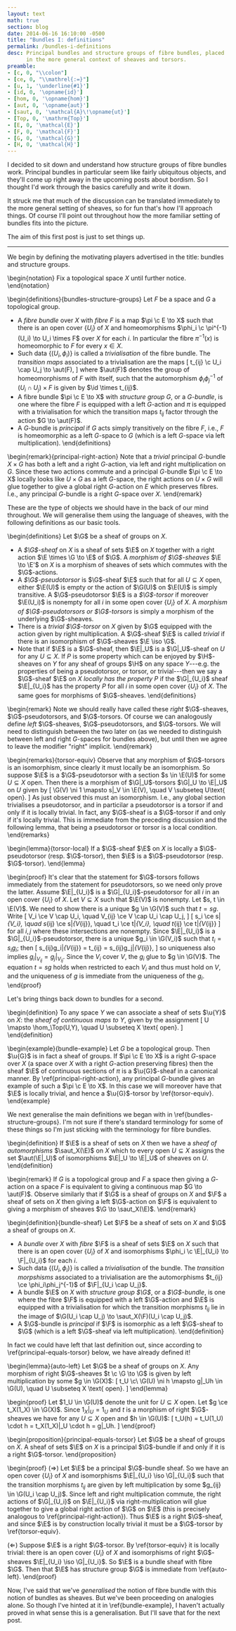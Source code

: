 ```yaml
---
layout: text
math: true
section: blog
date: 2014-06-16 16:10:00 -0500
title: "Bundles I: definitions"
permalink: /bundles-i-definitions
desc: Principal bundles and structure groups of fibre bundles, placed
      in the more general context of sheaves and torsors.
preamble:
- [c, 0, "\\colon"]
- [ce, 0, "\\mathrel{:=}"]
- [u, 1, '\underline{#1}']
- [id, 0, '\opname{id}']
- [hom, 0, '\opname{hom}']
- [aut, 0, '\opname{aut}']
- [saut, 0, '\mathcal{A}\!\opname{ut}']
- [Top, 0, '\mathrm{Top}']
- [E, 0, '\mathcal{E}']
- [F, 0, '\mathcal{F}']
- [G, 0, '\mathcal{G}']
- [H, 0, '\mathcal{H}']
---
```


I decided to sit down and understand how structure groups of fibre
bundles work. Principal bundles in particular seem like fairly
ubiquitous objects, and they'll come up right away in the upcoming
posts about bordism. So I thought I'd work through the basics
carefully and write it down.

It struck me that much of the discussion can be translated immediately
to the more general setting of sheaves, so for fun that's how I'll
approach things. Of course I'll point out throughout how the more
familiar setting of bundles fits into the picture.

The aim of this first post is just to set things up.

----------------------------------------------------------------------

We begin by defining the motivating players advertised in the title:
bundles and structure groups.

\begin{notation}
Fix a topological space $X$ until further notice.
\end{notation}

\begin{definitions}{bundles-structure-groups}
Let $F$ be a space and $G$ a topological group.

- A *fibre bundle* over $X$ with *fibre* $F$ is a map $\pi \c E \to X$
  such that there is an open cover $\{U_i\}$ of $X$ and homeomorphisms
  $\phi_i \c \pi^{-1}(U_i) \to U_i \times F$ over $X$ for each $i$. In
  particular the fibre $\pi^{-1}(x)$ is homeomorphic to $F$ for every
  $x \in X$.
- Such data $\{(U_i,\phi_i)\}$ is called a *trivialisation* of the
  fibre bundle. The *transition maps* associated to a trivialisation
  are the maps
  \[
  t_{ij} \c U_i \cap U_j \to \aut(F),
  \]
  where $\aut(F)$ denotes the group of homeomorphisms of $F$ with
  itself, such that the automorphism $\phi_i\phi_j^{-1}$ of $(U_i \cap
  U_j) \times F$ is given by $\id \times t_{ij}$.
- A fibre bundle $\pi \c E \to X$ with *structure group $G$*, or a
  *$G$-bundle*, is one where the fibre $F$ is equipped with a left
  $G$-action and $\pi$ is equipped with a trivialisation for which the
  transition maps $t_{ij}$ factor through the action $G \to \aut(F)$.
- A $G$-bundle is *principal* if $G$ acts simply transitively on the
  fibre $F$, i.e., $F$ is homeomorphic as a left $G$-space to $G$
  (which is a left $G$-space via left multiplication).
\end{definitions}

\begin{remark}{principal-right-action}
Note that a *trivial* principal $G$-bundle $X \times G$ has both a
left and a right $G$-action, via left and right multiplication on $G$.
Since these two actions commute and a principal $G$-bundle $\pi \c E
\to X$ locally looks like $U \times G$ as a left $G$-space, the right
actions on $U \times G$ will glue together to give a global right
$G$-action on $E$ which preserves fibres. I.e., any principal
$G$-bundle is a right $G$-space over $X$.
\end{remark}

These are the type of objects we should have in the back of our mind
throughout. We will generalise them using the language of sheaves,
with the following definitions as our basic tools.

\begin{definitions}
Let $\G$ be a sheaf of groups on $X$.

- A *$\G$-sheaf* on $X$ is a sheaf of sets $\E$ on $X$ together with
  a right action $\E \times \G \to \E$ of $\G$. A *morphism of
  $\G$-sheaves* $\E \to \E'$ on $X$ is a morphism of sheaves of sets
  which commutes with the $\G$-actions.
- A *$\G$-pseudotorsor* is $\G$-sheaf $\E$ such that for all $U
  \subseteq X$ open, either $\E(U)$ is empty or the action of $\G(U)$
  on $\E(U)$ is simply transitive. A $\G$-pseudotorsor $\E$ is a
  *$\G$-torsor* if moreover $\E(U_i)$ is nonempty for all $i$ in some
  open cover $\{U_i\}$ of $X$. A *morphism of $\G$-pseudotorsors or
  $\G$-torsors* is simply a morphism of the underlying $\G$-sheaves.
- There is a *trivial $\G$-torsor* on $X$ given by $\G$ equipped with
  the action given by right multiplication. A $\G$-sheaf $\E$ is
  called *trivial* if there is an isomorphism of $\G$-sheaves $\E \iso
  \G$.
- Note that if $\E$ is a $\G$-sheaf, then $\E|_U$ is a $\G|_U$-sheaf
  on $U$ for any $U \subseteq X$. If $P$ is some property which can be
  enjoyed by $\H$-sheaves on $Y$ for any sheaf of groups $\H$ on any
  space $Y$---e.g. the properties of being a pseudotorsor, or torsor,
  or trivial---then we say a $\G$-sheaf $\E$ on $X$ *locally has the
  property* $P$ if the $\G|_{U_i}$ sheaf $\E|_{U_i}$ has the property
  $P$ for all $i$ in some open cover $\{U_i\}$ of $X$. The same goes
  for morphisms of $\G$-sheaves.
\end{definitions}

\begin{remark}
Note we should really have called these *right* $\G$-sheaves,
$\G$-pseudotorsors, and $\G$-torsors. Of course we can analogously
define *left* $\G$-sheaves, $\G$-pseudotorsors, and $\G$-torsors. We
will need to distinguish between the two later on (as we needed to
distinguish between left and right $G$-spaces for bundles above), but
until then we agree to leave the modifier "right" implicit.
\end{remark}

\begin{remarks}{torsor-equiv}
Observe that any morphism of $\G$-torsors is an isomorphism, since
clearly it must locally be an isomorphism. So suppose $\E$ is a
$\G$-pseudotorsor with a section $s \in \E(U)$ for some $U \subseteq
X$ open. Then there is a morphism of $\G|_U$-torsors $\G|_U \to \E|_U$
on $U$ given by
\[
\G(V) \ni 1 \mapsto s|_V \in \E(V), \quad V \subseteq U\text{ open}.
\]
As just observed this must an isomorphism. I.e., any global section
trivialises a pseudotorsor, and in particilar a pseudotorsor is a
torsor if and only if it is locally trivial. In fact, any $\G$-sheaf
is a $\G$-torsor if and only if it's locally trivial. This is
immediate from the preceding discussion and the following lemma, that
being a pseudotorsor or torsor is a local condition.
\end{remarks}

\begin{lemma}{torsor-local}
If a $\G$-sheaf $\E$ on $X$ is locally a $\G$-pseudotorsor
(resp. $\G$-torsor), then $\E$ is a $\G$-pseudotorsor
(resp. $\G$-torsor).
\end{lemma}

\begin{proof}
It's clear that the statement for $\G$-torsors follows immediately
from the statement for pseudotorsors, so we need only prove the
latter. Assume $\E|_{U_i}$ is a $\G|_{U_i}$-pseudotorsor for all $i$
in an open cover $\{U_i\}$ of $X$. Let $V \subseteq X$ such that
$\E(V)$ is nonempty. Let $s, t \in \E(V)$. We need to show there is a
unique $g \in \G(V)$ such that $t = sg$. Write
\[
V_i \ce V \cap U_i, \quad V_{ij} \ce V \cap U_i \cap U_j,
\]
\[
s_i \ce s|_{V_i}, \quad s_{ij} \ce s|_{V_{ij}}, \quad t_i \ce
t|_{V_i}, \quad t_{ij} \ce t|_{V_{ij}}
\]
for all $i,j$ where these
intersections are nonempty. Since $\E|_{U_i}$ is a
$\G|_{U_i}$-pseudotorsor, there is a unique $g_i \in \G(V_i)$ such
that $t_i = s_ig_i$; then
\[
s_{ij}g_i|_{V_{ij}} = t_{ij} = s_{ij}g_j|_{V_{ij}},
\]
so uniqueness also implies $g_i|_{V_{ij}} = g_j|_{V_{ij}}$. Since the
$V_i$ cover $V$, the $g_i$ glue to $g \in \G(V)$. The equation $t =
sg$ holds when restricted to each $V_i$ and thus must hold on $V$, and
the uniqueness of $g$ is immediate from the uniqueness of the $g_i$.
\end{proof}

Let's bring things back down to bundles for a second.

\begin{definition}
To any space $Y$ we can associate a sheaf of sets $\u{Y}$ on $X$: the
*sheaf of continuous maps to $Y$*, given by the assignment
\[
U \mapsto \hom_\Top(U,Y), \quad U \subseteq X \text{ open}.
\]
\end{definition}

\begin{example}{bundle-example}
Let $G$ be a topological group. Then $\u{G}$ is in fact a sheaf of
groups. If $\pi \c E \to X$ is a right $G$-space over $X$ (a space
over $X$ with a right $G$-action preserving fibres) then the sheaf
$\E$ of continuous sections of $\pi$ is a $\u{G}$-sheaf in a canonical
manner. By \ref{principal-right-action}, any principal $G$-bundle
gives an example of such a $\pi \c E \to X$. In this case we will
moreover have that $\E$ is locally trivial, and hence a $\u{G}$-torsor
by \ref{torsor-equiv}.
\end{example}

We next generalise the main definitions we began with in
\ref{bundles-structure-groups}. I'm not sure if there's standard
terminology for some of these things so I'm just sticking with the
terminology for fibre bundles.

\begin{definition}
If $\E$ is a sheaf of sets on $X$ then we have a *sheaf of
automorphisms* $\saut_X(\E)$ on $X$ which to every open $U \subseteq
X$ assigns the set $\aut(\E|_U)$ of isomorphisms $\E|_U \to \E|_U$
of sheaves on $U$.
\end{definition}

\begin{remark}
If $G$ is a topological group and $F$ a space then giving a $G$-action
on a space $F$ is equivalent to giving a continuous map $G \to
\aut(F)$. Observe similarly that if $\G$ is a sheaf of groups on
$X$ and $\F$ a sheaf of sets on $X$ then giving a left $\G$-action on
$\F$ is equivalent to giving a morphism of sheaves $\G \to
\saut_X(\E)$.
\end{remark}

\begin{definition}{bundle-sheaf}
Let $\F$ be a sheaf of sets on $X$ and $\G$ a sheaf of groups on $X$.

- A *bundle* over $X$ with *fibre* $\F$ is a sheaf of sets $\E$ on $X$
  such that there is an open cover $\{U_i\}$ of $X$ and isomorphisms
  $\phi_i \c \E|_{U_i} \to \F|_{U_i}$ for each $i$.
- Such data $\{(U_i,\phi_i)\}$ is called a *trivialisation* of the
  bundle. The *transition morpshisms* associated to a trivialisation
  are the automorphisms $t_{ij} \ce \phi_i\phi_j^{-1}$ of $\F|_{U_i
  \cap U_j}$.
- A bundle $\E$ on $X$ with *structure group $\G$*, or a
  *$\G$-bundle*, is one where the fibre $\F$ is equipped with a left
  $\G$-action and $\E$ is equipped with a trivialisation for which the
  transition morphisms $t_{ij}$ lie in the image of $\G(U_i \cap U_j)
  \to \saut_X(\F)(U_i \cap U_j)$.
- A $\G$-bundle is *principal* if $\F$ is isomorphic as a left
  $\G$-sheaf to $\G$ (which is a left $\G$-sheaf via left
  multiplication).
\end{definition}

In fact we could have left that last definition out, since according
to \ref{principal-equals-torsor} below, we have already defined it!

\begin{lemma}{auto-left}
Let $\G$ be a sheaf of groups on $X$. Any morphism of right
$\G$-sheaves $t \c \G \to \G$ is given by left multiplication by some
$g \in \G(X)$:
\[
t_U \c\  \G(U) \ni h \mapsto g|_Uh \in \G(U), \quad U \subseteq X \text{
open}.
\]
\end{lemma}

\begin{proof}
Let $1_U \in \G(U)$ denote the unit for $U \subseteq X$ open. Let $g
\ce t_X(1_X) \in \G(X)$. Since $1_X|_U = 1_U$ and $t$ is a morphism of
right $\G$-sheaves we have for any $U \subseteq X$ open and $h \in
\G(U)$:
\[
t_U(h) = t_U(1_U) \cdot h = t_X(1_X)|_U \cdot h = g|_Uh.
\]
\end{proof}

\begin{proposition}{principal-equals-torsor}
Let $\G$ be a sheaf of groups on $X$. A sheaf of sets $\E$ on $X$ is a
principal $\G$-bundle if and only if it is a right $\G$-torsor.
\end{proposition}

\begin{proof}
($\Rightarrow$) Let $\E$ be a principal $\G$-bundle sheaf. So we have
an open cover $\{U_i\}$ of $X$ and isomorphisms $\E|_{U_i} \iso
\G|_{U_i}$ such that the transition morphisms $t_{ij}$ are given by
left multiplication by some $g_{ij} \in \G(U_i \cap U_j)$. Since left
and right multiplication commute, the right actions of $\G|_{U_i}$ on
$\E|_{U_i}$ via right-multiplication will glue together to give a
global right action of $\G$ on $\E$ (this is precisely analogous to
\ref{principal-right-action}). Thus $\E$ is a right $\G$-sheaf, and
since $\E$ is by construction locally trivial it must be a $\G$-torsor
by \ref{torsor-equiv}.

($\Leftarrow$) Suppose $\E$ is a right $\G$-torsor. By
\ref{torsor-equiv} it is locally trivial: there is an open cover
$\{U_i\}$ of $X$ and isomorphisms of right $\G$-sheaves $\E|_{U_i}
\iso \G|_{U_i}$. So $\E$ is a bundle sheaf with fibre $\G$. Then that
$\E$ has structure group $\G$ is immediate from \ref{auto-left}.
\end{proof}

Now, I've said that we've *generalised* the notion of fibre bundle
with this notion of bundles as sheaves. But we've been proceeding on
analogies alone. So though I've hinted at it in \ref{bundle-example},
I haven't actually proved in what sense this is a generalisation. But
I'll save that for the next post.